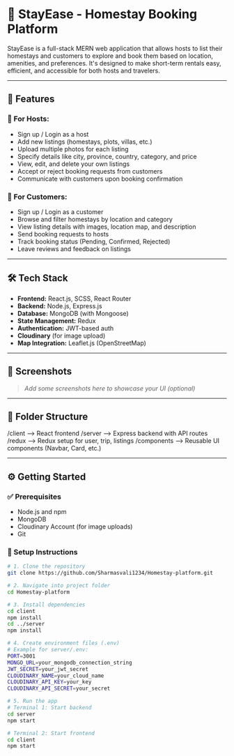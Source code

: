 # 🏡 StayEase - Homestay Booking Platform

StayEase is a full-stack MERN web application that allows hosts to list their homestays and customers to explore and book them based on location, amenities, and preferences. It's designed to make short-term rentals easy, efficient, and accessible for both hosts and travelers.

---

## 🚀 Features

### 🔹 For Hosts:
- Sign up / Login as a host
- Add new listings (homestays, plots, villas, etc.)
- Upload multiple photos for each listing
- Specify details like city, province, country, category, and price
- View, edit, and delete your own listings
- Accept or reject booking requests from customers
- Communicate with customers upon booking confirmation

### 🔹 For Customers:
- Sign up / Login as a customer
- Browse and filter homestays by location and category
- View listing details with images, location map, and description
- Send booking requests to hosts
- Track booking status (Pending, Confirmed, Rejected)
- Leave reviews and feedback on listings

---

## 🛠️ Tech Stack

- **Frontend:** React.js, SCSS, React Router
- **Backend:** Node.js, Express.js
- **Database:** MongoDB (with Mongoose)
- **State Management:** Redux
- **Authentication:** JWT-based auth
- **Cloudinary** (for image upload)
- **Map Integration:** Leaflet.js (OpenStreetMap)

---

## 📸 Screenshots

> _Add some screenshots here to showcase your UI (optional)_

---

## 📁 Folder Structure

/client --> React frontend
/server --> Express backend with API routes
/redux --> Redux setup for user, trip, listings
/components --> Reusable UI components (Navbar, Card, etc.)




---

## ⚙️ Getting Started

### ✅ Prerequisites
- Node.js and npm
- MongoDB
- Cloudinary Account (for image uploads)
- Git

### 🚩 Setup Instructions

```bash
# 1. Clone the repository
git clone https://github.com/Sharmasvali1234/Homestay-platform.git

# 2. Navigate into project folder
cd Homestay-platform

# 3. Install dependencies
cd client
npm install
cd ../server
npm install

# 4. Create environment files (.env)
# Example for server/.env:
PORT=3001
MONGO_URL=your_mongodb_connection_string
JWT_SECRET=your_jwt_secret
CLOUDINARY_NAME=your_cloud_name
CLOUDINARY_API_KEY=your_key
CLOUDINARY_API_SECRET=your_secret

# 5. Run the app
# Terminal 1: Start backend
cd server
npm start

# Terminal 2: Start frontend
cd client
npm start

